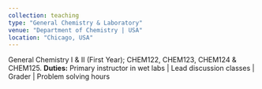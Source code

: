 ```yaml
---
collection: teaching
type: "General Chemistry & Laboratory"
venue: "Department of Chemistry | USA"
location: "Chicago, USA"
---
```


General Chemistry I & II (First Year); CHEM122, CHEM123, CHEM124 & CHEM125.
**Duties:** Primary instructor in wet labs | Lead discussion classes | Grader | Problem solving hours
